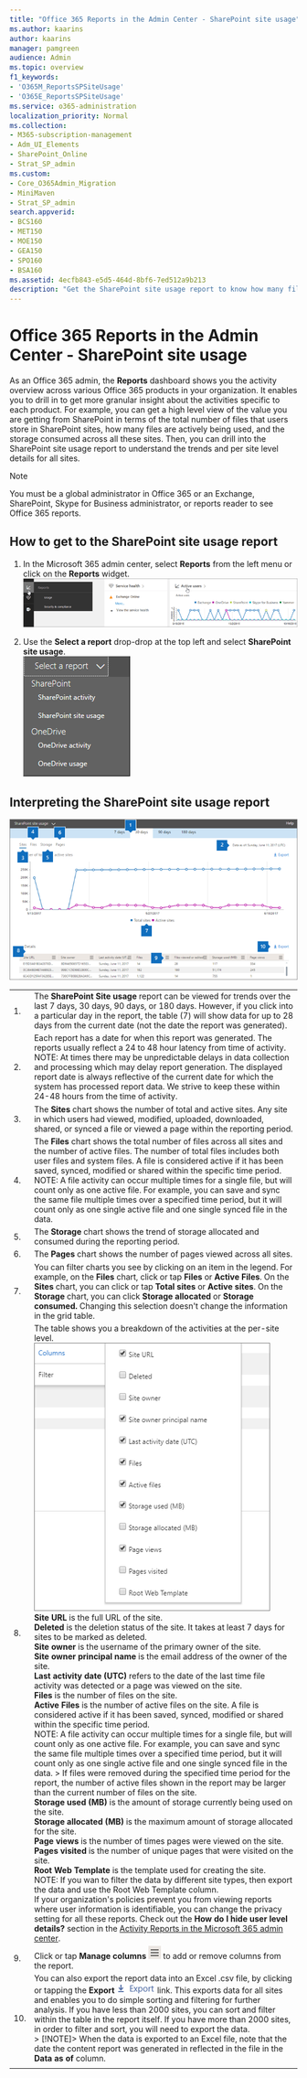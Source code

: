 ```yaml
---
title: "Office 365 Reports in the Admin Center - SharePoint site usage"
ms.author: kaarins
author: kaarins
manager: pamgreen
audience: Admin
ms.topic: overview
f1_keywords:
- 'O365M_ReportsSPSiteUsage'
- 'O365E_ReportsSPSiteUsage'
ms.service: o365-administration
localization_priority: Normal
ms.collection: 
- M365-subscription-management
- Adm_UI_Elements
- SharePoint_Online
- Strat_SP_admin
ms.custom:
- Core_O365Admin_Migration
- MiniMaven
- Strat_SP_admin
search.appverid:
- BCS160
- MET150
- MOE150
- GEA150
- SPO160
- BSA160
ms.assetid: 4ecfb843-e5d5-464d-8bf6-7ed512a9b213
description: "Get the SharePoint site usage report to know how many files users store in SharePoint sites, how many are actively used, and the total storage consumed. "
---
```


# Office 365 Reports in the Admin Center - SharePoint site usage

As an Office 365 admin, the **Reports** dashboard shows you the activity overview across various Office 365 products in your organization. It enables you to drill in to get more granular insight about the activities specific to each product. For example, you can get a high level view of the value you are getting from SharePoint in terms of the total number of files that users store in SharePoint sites, how many files are actively being used, and the storage consumed across all these sites. Then, you can drill into the SharePoint site usage report to understand the trends and per site level details for all sites. 
  
> [!NOTE]
> You must be a global administrator in Office 365 or an Exchange, SharePoint, Skype for Business administrator, or reports reader to see Office 365 reports. 
  
## How to get to the SharePoint site usage report

1. In the Microsoft 365 admin center, select **Reports** from the left menu or click on the **Reports** widget. <br/>![Check out new Office 365 activity reports](../media/2554deff-b840-4aa5-b2b2-83683996fedc.png)
  
2. Use the **Select a report** drop-drop at the top left and select **SharePoint site usage**. <br/>![Select a report](../media/fb7bb8ea-eeb7-48c9-b739-601f41ddee16.png)
  
## Interpreting the SharePoint site usage report

![SharePoint Site Usage Report](../media/4f88fb7d-9aa8-470e-9e23-e31caaf77d78.png)
  
|||
|:-----|:-----|
|1.  <br/> |The **SharePoint Site usage** report can be viewed for trends over the last 7 days, 30 days, 90 days, or 180 days. However, if you click into a particular day in the report, the table (7) will show data for up to 28 days from the current date (not the date the report was generated).  <br/> |
|2.  <br/> |Each report has a date for when this report was generated. The reports usually reflect a 24 to 48 hour latency from time of activity.  <br/> NOTE: At times there may be unpredictable delays in data collection and processing which may delay report generation. The displayed report date is always reflective of the current date for which the system has processed report data. We strive to keep these within 24-48 hours from the time of activity.           |
|3.  <br/> |The **Sites** chart shows the number of total and active sites. Any site in which users had viewed, modified, uploaded, downloaded, shared, or synced a file or viewed a page within the reporting period.  <br/> |
|4.  <br/> |The **Files** chart shows the total number of files across all sites and the number of active files. The number of total files includes both user files and system files. A file is considered active if it has been saved, synced, modified or shared within the specific time period.  <br/> NOTE: A file activity can occur multiple times for a single file, but will count only as one active file. For example, you can save and sync the same file multiple times over a specified time period, but it will count only as one single active file and one single synced file in the data.           |
|5.  <br/> |The **Storage** chart shows the trend of storage allocated and consumed during the reporting period.  <br/> |
|6.  <br/> |The **Pages** chart shows the number of pages viewed across all sites.  <br/> |
|7.  <br/> |You can filter charts you see by clicking on an item in the legend. For example, on the **Files** chart, click or tap **Files** or **Active Files**. On the **Sites** chart, you can click or tap **Total sites** or **Active sites**. On the **Storage** chart, you can click **Storage allocated** or **Storage consumed.** Changing this selection doesn't change the information in the grid table.  <br/> |
|8.  <br/> | The table shows you a breakdown of the activities at the per-site level.  <br/> ![Column options for usage report](../media/sharepointsite-usage.png)           <br/> **Site URL** is the full URL of the site.  <br/> **Deleted** is the deletion status of the site. It takes at least 7 days for sites to be marked as deleted.  <br/> **Site owner** is the username of the primary owner of the site.  <br/>**Site owner principal name** is the email address of the owner of the site.  <br/> **Last activity date (UTC)** refers to the date of the last time file activity was detected or a page was viewed on the site.  <br/> **Files** is the number of files on the site.  <br/> **Active Files** is the number of active files on the site. A file is considered active if it has been saved, synced, modified or shared within the specific time period.  <br/> NOTE: A file activity can occur multiple times for a single file, but will count only as one active file. For example, you can save and sync the same file multiple times over a specified time period, but it will count only as one single active file and one single synced file in the data. >  If files were removed during the specified time period for the report, the number of active files shown in the report may be larger than the current number of files on the site.<br/>**Storage used (MB)** is the amount of storage currently being used on the site.  <br/> **Storage allocated (MB)** is the maximum amount of storage allocated for the site.  <br/> **Page views** is the number of times pages were viewed on the site.  <br/> **Pages visited** is the number of unique pages that were visited on the site.  <br/> **Root Web Template** is the template used for creating the site.  <br/> NOTE: If you wan to filter the data by different site types, then export the data and use the Root Web Template column. <br/>If your organization's policies prevent you from viewing reports where user information is identifiable, you can change the privacy setting for all these reports. Check out the **How do I hide user level details?** section in the [Activity Reports in the Microsoft 365 admin center](activity-reports.md).  <br/> |
|9.  <br/> |Click or tap  **Manage columns**  ![Manage Columns](../media/13d2e536-de88-4db3-80c7-7a3a57298eb4.png) to add or remove columns from the report.  <br/> |
|10.  <br/> |You can also export the report data into an Excel .csv file, by clicking or tapping the **Export** ![Export](../media/4dc548cc-8061-48d5-9240-6793affca43a.png) link. This exports data for all sites and enables you to do simple sorting and filtering for further analysis. If you have less than 2000 sites, you can sort and filter within the table in the report itself. If you have more than 2000 sites, in order to filter and sort, you will need to export the data.  <br/> > [!NOTE]> When the data is exported to an Excel file, note that the date the content report was generated in reflected in the file in the **Data as of** column.      <br/>   |
|||
   

